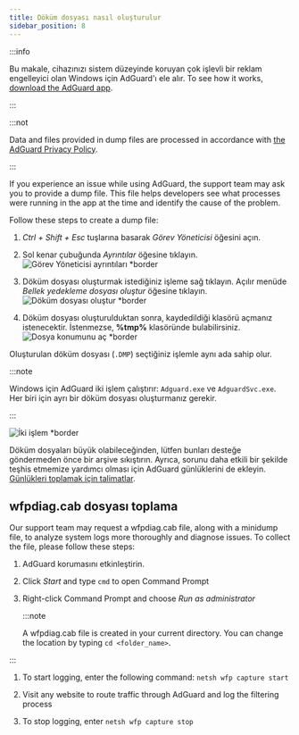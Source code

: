 ```yaml
---
title: Döküm dosyası nasıl oluşturulur
sidebar_position: 8
---
```


:::info

Bu makale, cihazınızı sistem düzeyinde koruyan çok işlevli bir reklam engelleyici olan Windows için AdGuard'ı ele alır. To see how it works, [download the AdGuard app](https://agrd.io/download-kb-adblock).

:::

:::not

Data and files provided in dump files are processed in accordance with [the AdGuard Privacy Policy](https://adguard.com/en/privacy.html).

:::

If you experience an issue while using AdGuard, the support team may ask you to provide a dump file. This file helps developers see what processes were running in the app at the time and identify the cause of the problem.

Follow these steps to create a dump file:

1. *Ctrl + Shift + Esc* tuşlarına basarak *Görev Yöneticisi* öğesini açın.

1. Sol kenar çubuğunda *Ayrıntılar* öğesine tıklayın. ![Görev Yöneticisi ayrıntıları *border](https://cdn.adtidy.org/content/kb/ad_blocker/windows/dump_file/new/task_manager_en.png)
1. Döküm dosyası oluşturmak istediğiniz işleme sağ tıklayın. Açılır menüde *Bellek yedekleme dosyası oluştur* öğesine tıklayın. ![Döküm dosyası oluştur *border](https://cdn.adtidy.org/content/kb/ad_blocker/windows/dump_file/new/create_dump_en.png)
1. Döküm dosyası oluşturulduktan sonra, kaydedildiği klasörü açmanız istenecektir. İstenmezse, **%tmp%** klasöründe bulabilirsiniz. ![Dosya konumunu aç *border](https://cdn.adtidy.org/content/kb/ad_blocker/windows/dump_file/new/open_file_location_en.png)

Oluşturulan döküm dosyası (`.DMP`) seçtiğiniz işlemle aynı ada sahip olur.

:::note

Windows için AdGuard iki işlem çalıştırır: `Adguard.exe` ve `AdguardSvc.exe`. Her biri için ayrı bir döküm dosyası oluşturmanız gerekir.

:::

![İki işlem *border](https://cdn.adtidy.org/content/kb/ad_blocker/windows/dump_file/new/two_processes_en.png)

Döküm dosyaları büyük olabileceğinden, lütfen bunları desteğe göndermeden önce bir arşive sıkıştırın. Ayrıca, sorunu daha etkili bir şekilde teşhis etmemize yardımcı olması için AdGuard günlüklerini de ekleyin. [Günlükleri toplamak için talimatlar](../adguard-logs).

## wfpdiag.cab dosyası toplama

Our support team may request a wfpdiag.cab file, along with a minidump file, to analyze system logs more thoroughly and diagnose issues. To collect the file, please follow these steps:

1. AdGuard korumasını etkinleştirin.

1. Click *Start* and type `cmd` to open Command Prompt

1. Right-click Command Prompt and choose *Run as administrator*

    :::note

    A wfpdiag.cab file is created in your current directory. You can change the location by typing `cd <folder_name>`.


:::

1. To start logging, enter the following command: `netsh wfp capture start`

1. Visit any website to route traffic through AdGuard and log the filtering process

1. To stop logging, enter `netsh wfp capture stop`
